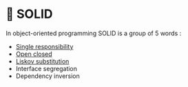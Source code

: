 # 📌 SOLID

In object-oriented programming SOLID is a group of 5 words :
- [Single responsibility](./SOLID/single_responsibility/README.md)
- [Open closed](./SOLID/open_closed/README.md)
- [Liskov substitution](./SOLID/lizkov_substitution/README.md)
- Interface segregation
- Dependency inversion

